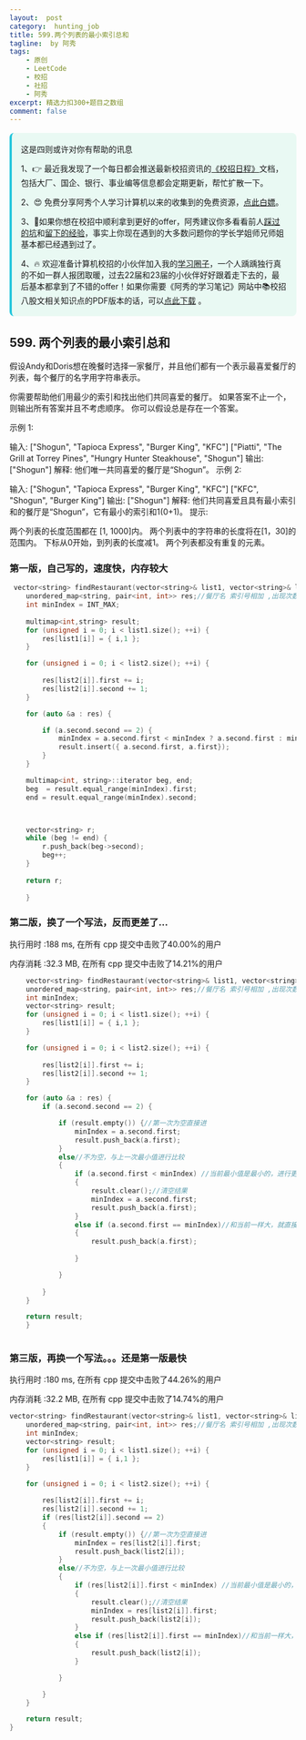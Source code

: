 ```yaml
---
layout:  post
category:  hunting_job
title: 599.两个列表的最小索引总和
tagline:  by 阿秀
tags:
    - 原创
    - LeetCode
    - 校招
    - 社招
    - 阿秀
excerpt: 精选力扣300+题目之数组
comment: false
---
```




<div style="border-color: #24C6DC;
            background-color: #e9f9f3;         
            margin: 1rem 0;
        padding: .25rem 1rem;
        border-left-width: .3rem;
        border-left-style: solid;
        border-radius: .5rem;
        color: inherit;">
  <p>这是四则或许对你有帮助的讯息</p>
  <p>1、👉 最近我发现了一个每日都会推送最新校招资讯的<a style="text-decoration: underline" href="https://flowus.cn/ee50d5eb-3cd5-4f74-880e-95b215dd4ff2" target="_blank">《校招日程》</a>文档，包括大厂、国企、银行、事业编等信息都会定期更新，帮忙扩散一下。</p>  
  <p>2、😍
    免费分享阿秀个人学习计算机以来的收集到的免费资源，<a style="text-decoration: underline" href="/notes/07-resources/01-free/01-introduce.html" target="_blank">点此白嫖</a>。
  </p>
  <p>3、🚀如果你想在校招中顺利拿到更好的offer，阿秀建议你多看看前人<a style="text-decoration: underline" href="https://www.yuque.com/tuobaaxiu/httmmc/npg1k81zeq4wfpyz" target="_blank">踩过的坑</a>和<a style="text-decoration: underline"  target="_blank" href="https://www.yuque.com/tuobaaxiu/httmmc/gge9ppd0mbu2d3dp">留下的经验</a>，事实上你现在遇到的大多数问题你的学长学姐师兄师姐基本都已经遇到过了。
  </p>
  <p>4、🔥 欢迎准备计算机校招的小伙伴加入我的<a  style="text-decoration: underline" href="https://www.yuque.com/tuobaaxiu/httmmc/xg0otqvc17wfx4u9" target="_blank">学习圈子</a>，一个人踽踽独行真的不如一群人报团取暖，过去22届和23届的小伙伴好好跟着走下去的，最后基本都拿到了不错的offer！如果你需要《阿秀的学习笔记》网站中📚︎校招八股文相关知识点的PDF版本的话，可以<a style="text-decoration: underline" href="/notes/08-other/02-question.html#_5、如何下载阿秀的学习笔记内容pdf版本" target="_blank">点此下载</a> 。</p>   </div>


## 599. 两个列表的最小索引总和

假设Andy和Doris想在晚餐时选择一家餐厅，并且他们都有一个表示最喜爱餐厅的列表，每个餐厅的名字用字符串表示。

你需要帮助他们用最少的索引和找出他们共同喜爱的餐厅。 如果答案不止一个，则输出所有答案并且不考虑顺序。 你可以假设总是存在一个答案。

示例 1:

输入:
["Shogun", "Tapioca Express", "Burger King", "KFC"]
["Piatti", "The Grill at Torrey Pines", "Hungry Hunter Steakhouse", "Shogun"]
输出: ["Shogun"]
解释: 他们唯一共同喜爱的餐厅是“Shogun”。
示例 2:

输入:
["Shogun", "Tapioca Express", "Burger King", "KFC"]
["KFC", "Shogun", "Burger King"]
输出: ["Shogun"]
解释: 他们共同喜爱且具有最小索引和的餐厅是“Shogun”，它有最小的索引和1(0+1)。
提示:

两个列表的长度范围都在 [1, 1000]内。
两个列表中的字符串的长度将在[1，30]的范围内。
下标从0开始，到列表的长度减1。
两个列表都没有重复的元素。

### 第一版，自己写的，速度快，内存较大







```c++
 vector<string> findRestaurant(vector<string>& list1, vector<string>& list2) {
    unordered_map<string, pair<int, int>> res;//餐厅名 索引号相加 ,出现次数
	int minIndex = INT_MAX;
	
	multimap<int,string> result;
	for (unsigned i = 0; i < list1.size(); ++i) {
		res[list1[i]] = { i,1 };
	}

	for (unsigned i = 0; i < list2.size(); ++i) {
		
		res[list2[i]].first += i;
		res[list2[i]].second += 1;
	}

	for (auto &a : res) {

		if (a.second.second == 2) {	
			minIndex = a.second.first < minIndex ? a.second.first : minIndex;
			result.insert({ a.second.first, a.first});
		}
	}

	multimap<int, string>::iterator beg, end;
	beg  = result.equal_range(minIndex).first;
	end = result.equal_range(minIndex).second;



	vector<string> r;
	while (beg != end) {
		r.push_back(beg->second);
		beg++;
	}
	
	return r;
        
    }
```





### 第二版，换了一个写法，反而更差了...

执行用时 :188 ms, 在所有 cpp 提交中击败了40.00%的用户

内存消耗 :32.3 MB, 在所有 cpp 提交中击败了14.21%的用户





```c++
    vector<string> findRestaurant(vector<string>& list1, vector<string>& list2) {
	unordered_map<string, pair<int, int>> res;//餐厅名 索引号相加 ,出现次数
	int minIndex;
	vector<string> result;
	for (unsigned i = 0; i < list1.size(); ++i) {
		res[list1[i]] = { i,1 };
	}

	for (unsigned i = 0; i < list2.size(); ++i) {
		
		res[list2[i]].first += i;
		res[list2[i]].second += 1;
	}

	for (auto &a : res) {
		if (a.second.second == 2) {	

			if (result.empty()) {//第一次为空直接进
				minIndex = a.second.first;
				result.push_back(a.first);
			}
			else//不为空，与上一次最小值进行比较
			{
				if (a.second.first < minIndex) //当前最小值是最小的，进行更替
				{
					result.clear();//清空结果
					minIndex = a.second.first;
					result.push_back(a.first);
				}
				else if (a.second.first == minIndex)//和当前一样大，就直接进去
				{
					result.push_back(a.first);
					
				}

			}
			
		}
	}

	return result;
    }
```



```c++

```





### 第三版，再换一个写法。。。还是第一版最快

执行用时 :180 ms, 在所有 cpp 提交中击败了44.26%的用户

内存消耗 :32.2 MB, 在所有 cpp 提交中击败了14.74%的用户



```c++
vector<string> findRestaurant(vector<string>& list1, vector<string>& list2) {
	unordered_map<string, pair<int, int>> res;//餐厅名 索引号相加 ,出现次数
	int minIndex;
	vector<string> result;
	for (unsigned i = 0; i < list1.size(); ++i) {
		res[list1[i]] = { i,1 };
	}

	for (unsigned i = 0; i < list2.size(); ++i) {
		
		res[list2[i]].first += i;
		res[list2[i]].second += 1;
		if (res[list2[i]].second == 2)
		{
			if (result.empty()) {//第一次为空直接进
				minIndex = res[list2[i]].first;
				result.push_back(list2[i]);
			}
			else//不为空，与上一次最小值进行比较
			{
				if (res[list2[i]].first < minIndex) //当前最小值是最小的，进行更替
				{
					result.clear();//清空结果
					minIndex = res[list2[i]].first;
					result.push_back(list2[i]);
				}
				else if (res[list2[i]].first == minIndex)//和当前一样大，就直接进去
				{
					result.push_back(list2[i]);
				}

			}

		}
	}

	return result;
}
```



<p id="错误的集合"></p>

